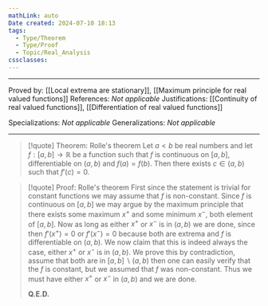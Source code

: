 ```yaml
---
mathLink: auto
Date created: 2024-07-10 18:13
tags:
  - Type/Theorem
  - Type/Proof
  - Topic/Real_Analysis
cssclasses:
---
```


---

Proved by: [[Local extrema are stationary]], [[Maximum principle for real valued functions]]
References: _Not applicable_
Justifications: [[Continuity of real valued functions]], [[Differentiation of real valued functions]]

Specializations: _Not applicable_
Generalizations: _Not applicable_

---

> [!quote] Theorem: Rolle's theorem
> Let $a<b$ be real numbers and let $f:[a,b] \to \mathbb{R}$ be a function such that $f$ is continuous on $[a,b]$, differentiable on $(a,b)$ and $f(a)=f(b)$. Then there exists $c\in (a,b)$ such that $f'(c)=0$.

>[!quote] Proof: Rolle's theorem
>First since the statement is trivial for constant functions we may assume that $f$ is non-constant. Since $f$ is continuous on $[a,b]$ we may argue by the maximum principle that there exists some maximum $x^{+}$ and some minimum $x^{-}$, both element of $[a,b]$. Now as long as either $x^{+}$ or $x^{-}$ is in $(a,b)$ we are done, since then $f'(x^{+})=0$ or $f'(x^{-})=0$ because both are extrema and $f$ is differentiable on $(a,b)$. We now claim that this is indeed always the case, either $x^{+}$ or $x^{-}$ is in $(a,b)$. We prove this by contradiction, assume that both are in $[a,b]\backslash(a,b)$ then one can easily verify that the $f$ is constant, but we assumed that $f$ was non-constant. Thus we must have either $x^{+}$ or $x^{-}$ in $(a,b)$ and we are done.
>
>**Q.E.D.**


